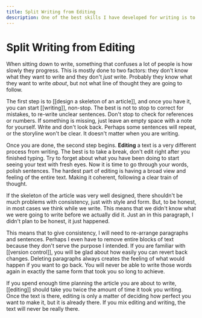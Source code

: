 ```yaml
---
title: Split Writing from Editing
description: One of the best skills I have developed for writing is to split it from editing. Two very different activities deserve two different moments.
---
```

# Split Writing from Editing
When sitting down to write, something that confuses a lot of people is how slowly they progress. This is mostly done to two factors: they don't know what they want to write and they don't *just* write. Probably they know what they want to write *about*, but not what line of thought they are going to follow. 

The first step is to [[design a skeleton of an article]], and once you have it, you can start [[writing]], non-stop. The best is not to stop to correct for mistakes, to re-write unclear sentences. Don't stop to check for references or numbers. If something is missing, just leave an empty space with a note for yourself. Write and don't look back. Perhaps some sentences will repeat, or the storyline won't be clear. It doesn't matter when you are writing. 

Once you are done, the second step begins. **Editing** a text is a very different process from writing. The best is to take a break, don't edit right after you finished typing. Try to forget about what you have been doing to start seeing your text with fresh eyes. Now it is time to go through your words, polish sentences. The hardest part of editing is having a broad view and feeling of the entire text. Making it coherent, following a clear train of thought. 

If the skeleton of the article was very well designed, there shouldn't be much problems with consistency, just with style and form. But, to be honest, in most cases we think while we write. This means that we didn't know what we were going to write before we actually did it. Just an in this paragraph, I didn't plan to be honest, it just happened. 

This means that to give consistency, I will need to re-arrange paragraphs and sentences. Perhaps I even have to remove entire blocks of text because they don't serve the purpose I intended. If you are familiar with [[version control]], you will be glad about how easily you can revert back changes. Deleting paragraphs always creates the feeling of what would happen if you want to go back. You will never be able to write those words again in exactly the same form that took you so long to achieve. 

If you spend enough time planning the article you are about to write, [[editing]] should take you twice the amount of time it took you writing. Once the text is there, editing is only a matter of deciding how perfect you want to make it, but it is already there. If you mix editing and writing, the text will never be really there.